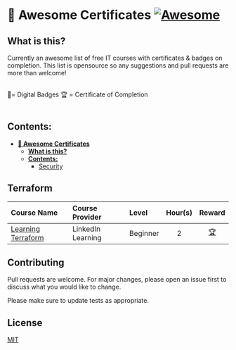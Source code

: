 # 🏅 Awesome Certificates [![Awesome](https://awesome.re/badge-flat2.svg)](https://awesome.re)

## What is this?
Currently an awesome list of free IT courses with certificates &amp; badges on completion. 
This list is opensource so any suggestions and pull requests are more than welcome!

</br>
🏅= Digital Badges 🏆 = Certificate of Completion
<br></br>

## Contents:
- [__🏅 Awesome Certificates__](#-awesome-certificates-)
  - [__What is this?__](#what-is-this)
  - [__Contents:__](#contents)
    - [Security](#security)

## Terraform
| Course Name | Course Provider | Level | Hour(s) | Reward |
| :------------- |:-------------|:-------------|:-------------:|:-----:|
| [Learning Terraform](https://www.linkedin.com/learning/learning-terraform-15575129/learn-terraform-for-your-cloud-infrastructure?autoplay=true)| LinkedIn Learning | Beginner | 2 | [🏆](https://github.com/amaurybsouza/devops-lifelong-learner/blob/main/certificates/terraform-certified-linkedin.pdf)

## Contributing
Pull requests are welcome. For major changes, please open an issue first
to discuss what you would like to change.

Please make sure to update tests as appropriate.

## License
[MIT](https://choosealicense.com/licenses/mit/)
